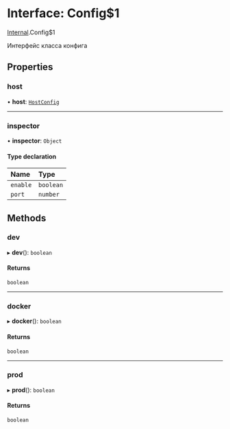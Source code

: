 # Interface: Config$1

[Internal](../modules/Internal.md).Config$1

Интерфейс класса конфига

## Properties

### host

• **host**: [`HostConfig`](Internal.HostConfig.md)

___

### inspector

• **inspector**: `Object`

#### Type declaration

| Name | Type |
| :------ | :------ |
| `enable` | `boolean` |
| `port` | `number` |

## Methods

### dev

▸ **dev**(): `boolean`

#### Returns

`boolean`

___

### docker

▸ **docker**(): `boolean`

#### Returns

`boolean`

___

### prod

▸ **prod**(): `boolean`

#### Returns

`boolean`
